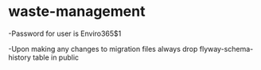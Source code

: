 # waste-management

-Password for user is Enviro365$1

-Upon making any changes to migration files always drop flyway-schema-history table in public